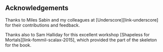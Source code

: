 ## Acknowledgements

Thanks to Miles Sabin and my colleagues at [Underscore][link-underscore]
for their contributions and feedback.

Thanks also to Sam Halliday for this excellent workshop
[Shapeless for Mortals][link-fommil-scalax-2015],
which provided the part of the skeleton for the book.
